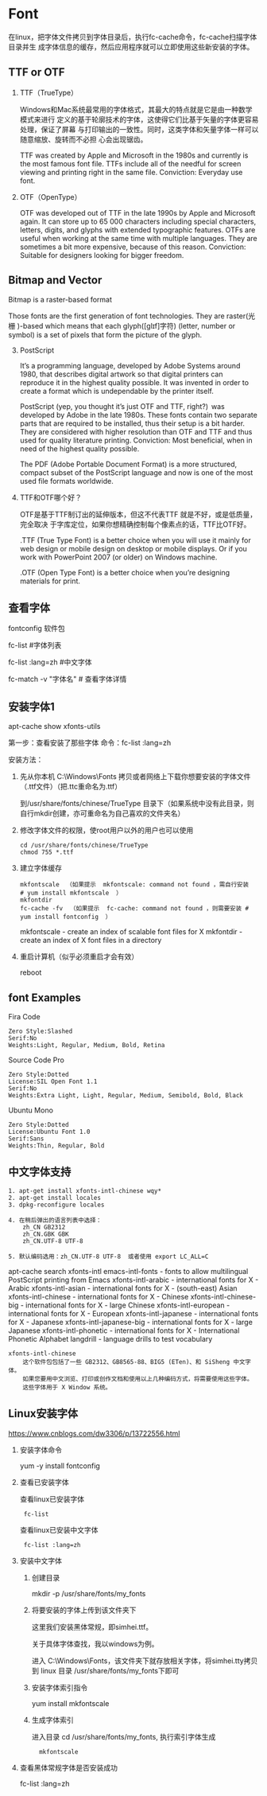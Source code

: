 
# Font

在linux，把字体文件拷贝到字体目录后，执行fc-cache命令，fc-cache扫描字体目录并生
成字体信息的缓存，然后应用程序就可以立即使用这些新安装的字体。


## TTF or OTF

1. TTF（TrueType） 

    Windows和Mac系统最常用的字体格式，其最大的特点就是它是由一种数学模式来进行
    定义的基于轮廓技术的字体，这使得它们比基于矢量的字体更容易处理，保证了屏幕
    与打印输出的一致性。同时，这类字体和矢量字体一样可以随意缩放、旋转而不必担
    心会出现锯齿。 

    TTF was created by Apple and Microsoft in the 1980s and currently is the
    most famous font file. TTFs include all of the needful for screen viewing
    and printing right in the same file. Conviction: Everyday use font.

2. OTF（OpenType）

    OTF was developed out of TTF in the late 1990s by Apple and Microsoft
    again. It can store up to 65 000 characters including special characters,
    letters, digits, and glyphs with extended typographic features. OTFs are
    useful when working at the same time with multiple languages. They are
    sometimes a bit more expensive, because of this reason. Conviction:
    Suitable for designers looking for bigger freedom.


## Bitmap and Vector

Bitmap is a raster-based format

Those fonts are the first generation of font technologies. They are raster(光栅
)-based which means that each glyph([ɡlɪf]字符) (letter, number or symbol) is a
set of pixels that form the picture of the glyph.




3. PostScript

    It’s a programming language, developed by Adobe Systems around 1980, that
    describes digital artwork so that digital printers can reproduce it in the
    highest quality possible. It was invented in order to create a format which
    is undependable by the printer itself.  

    PostScript (yep, you thought it’s just OTF and TTF, right?)  was developed
    by Adobe in the late 1980s. These fonts contain two separate parts that are
    required to be installed, thus their setup is a bit harder. They are
    considered with higher resolution than OTF and TTF and thus used for
    quality literature printing. Conviction: Most beneficial, when in need of
    the highest quality possible.

    The PDF (Adobe Portable Document Format) is a more structured, compact
    subset of the PostScript language and now is one of the most used file
    formats worldwide. 

3. TTF和OTF哪个好？

    OTF是基于TTF制订出的延伸版本，但这不代表TTF 就是不好，或是低质量，完全取决
    于字库定位，如果你想精确控制每个像素点的话，TTF比OTF好。

    .TTF (True Type Font) is a better choice when you will use it mainly for
    web design or mobile design on desktop or mobile displays. Or if you work
    with PowerPoint 2007 (or older) on Windows machine.  

    .OTF (Open Type Font) is a better choice when you’re designing materials
    for print.


## 查看字体

fontconfig 软件包

fc-list   #字体列表

fc-list :lang=zh  #中文字体

fc-match -v "字体名" # 查看字体详情


## 安装字体1

apt-cache show xfonts-utils

第一步：查看安装了那些字体  命令：fc-list :lang=zh

安装方法：

1. 先从你本机 C:\Windows\Fonts 拷贝或者网络上下载你想要安装的字体文件（.ttf文件）（把.ttc重命名为.ttf）

    到/usr/share/fonts/chinese/TrueType 目录下（如果系统中没有此目录，则自行mkdir创建，亦可重命名为自己喜欢的文件夹名）

2. 修改字体文件的权限，使root用户以外的用户也可以使用

    ```
    cd /usr/share/fonts/chinese/TrueType
    chmod 755 *.ttf
    ```

3. 建立字体缓存

    ```
    mkfontscale  （如果提示  mkfontscale: command not found ，需自行安装  # yum install mkfontscale  ）
    mkfontdir  
    fc-cache -fv  （如果提示  fc-cache: command not found ，则需要安装 # yum install fontconfig  ）
    ```

    mkfontscale - create an index of scalable font files for X
    mkfontdir   - create an index of X font files in a directory

4. 重启计算机（似乎必须重启才会有效）

    reboot


## font Examples

Fira Code

    Zero Style:Slashed
    Serif:No
    Weights:Light, Regular, Medium, Bold, Retina

Source Code Pro

    Zero Style:Dotted
    License:SIL Open Font 1.1
    Serif:No
    Weights:Extra Light, Light, Regular, Medium, Semibold, Bold, Black

Ubuntu Mono

    Zero Style:Dotted
    License:Ubuntu Font 1.0
    Serif:Sans
    Weights:Thin, Regular, Bold






## 中文字体支持

```
1. apt-get install xfonts-intl-chinese wqy*
2. apt-get install locales
3. dpkg-reconfigure locales

4. 在稍后弹出的语言列表中选择：
    zh_CN GB2312
    zh_CN.GBK GBK
    zh_CN.UTF-8 UTF-8

5. 默认编码选用：zh_CN.UTF-8 UTF-8  或者使用 export LC_ALL=C

```




apt-cache search xfonts-intl
    emacs-intl-fonts - fonts to allow multilingual PostScript printing from Emacs
    xfonts-intl-arabic - international fonts for X - Arabic
    xfonts-intl-asian - international fonts for X - (south-east) Asian
    xfonts-intl-chinese - international fonts for X - Chinese
    xfonts-intl-chinese-big - international fonts for X - large Chinese
    xfonts-intl-european - international fonts for X - European
    xfonts-intl-japanese - international fonts for X - Japanese
    xfonts-intl-japanese-big - international fonts for X - large Japanese
    xfonts-intl-phonetic - international fonts for X - International Phonetic Alphabet
    langdrill - language drills to test vocabulary


    xfonts-intl-chinese
        这个软件包包括了一些 GB2312、GB8565-88、BIG5 (ETen)、和 SiSheng 中文字体。 
        如果您要用中文浏览、打印或创作文档和使用以上几种编码方式，将需要使用这些字体。
        这些字体用于 X Window 系统。



## Linux安装字体

https://www.cnblogs.com/dw3306/p/13722556.html


1. 安装字体命令

    yum -y install fontconfig

2. 查看已安装字体

    查看linux已安装字体

        fc-list

    查看linux已安装中文字体

        fc-list :lang=zh

3. 安装中文字体

    1. 创建目录
        
        mkdir -p /usr/share/fonts/my_fonts

    2. 将要安装的字体上传到该文件夹下
        
        这里我们安装黑体常规，即simhei.ttf。
        
        关于具体字体查找，我以windows为例。
        
        进入  C:\Windows\Fonts，该文件夹下就存放相关字体，将simhei.tty拷贝到
        linux 目录  /usr/share/fonts/my_fonts下即可

    3. 安装字体索引指令

       yum install mkfontscale

   4. 生成字体索引

        进入目录 cd  /usr/share/fonts/my_fonts, 执行索引字体生成

            mkfontscale

4. 查看黑体常规字体是否安装成功

    fc-list :lang=zh







